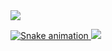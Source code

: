   <div>
  <a href="https://github.com/YourMajestyTheEye">
  <img align="center" src="https://github-readme-stats.vercel.app/api?username=YourMajestyTheEye&show_icons=true&theme=dracula&include_all_commits=true&count_private=true&hide=issues"/>
</div>
  
  ![Snake animation](https://github.com/YourMajestyTheEye/eagrundy/blob/output/github-contribution-grid-snake.svg)
![](https://komarev.com/ghpvc/?username=YourMajestyTheEye&label=MY+PROFILE+VIEWS)

